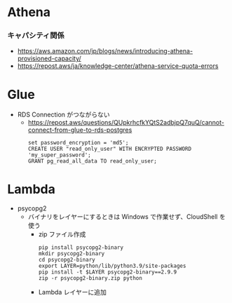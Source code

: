 # Athena

### キャパシティ関係

* https://aws.amazon.com/jp/blogs/news/introducing-athena-provisioned-capacity/
* https://repost.aws/ja/knowledge-center/athena-service-quota-errors

# Glue

* RDS Connection がつながらない
  * https://repost.aws/questions/QUpkrhcfkYQtS2adbjpQ7quQ/cannot-connect-from-glue-to-rds-postgres
      ```
      set password_encryption = 'md5';   
      CREATE USER "read_only_user" WITH ENCRYPTED PASSWORD 'my_super_password';
      GRANT pg_read_all_data TO read_only_user;
      ```

# Lambda

* psycopg2
  * バイナリをレイヤーにするときは Windows で作業せず、CloudShell を使う
      * zip ファイル作成
         ```
         pip install psycopg2-binary
         mkdir psycopg2-binary
         cd psycopg2-binary
         export LAYER=python/lib/python3.9/site-packages
         pip install -t $LAYER psycopg2-binary==2.9.9
         zip -r psycopg2-binary.zip python
         ```
      * Lambda レイヤーに追加

